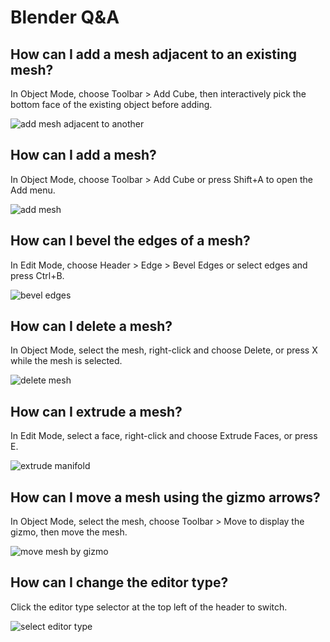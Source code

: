 # Blender Q&A

## How can I add a mesh adjacent to an existing mesh?

In Object Mode, choose Toolbar > Add Cube, then interactively pick the bottom face of the existing object before adding.

![add mesh adjacent to another](https://xhiroga.github.io/bs/as/s/add-mesh-adjacent-to-another.gif)

## How can I add a mesh?

In Object Mode, choose Toolbar > Add Cube or press Shift+A to open the Add menu.

![add mesh](https://xhiroga.github.io/bs/as/s/add-mesh.gif)

## How can I bevel the edges of a mesh?

In Edit Mode, choose Header > Edge > Bevel Edges or select edges and press Ctrl+B.

![bevel edges](https://xhiroga.github.io/bs/as/s/bevel-edges.gif)

## How can I delete a mesh?

In Object Mode, select the mesh, right-click and choose Delete, or press X while the mesh is selected.

![delete mesh](https://xhiroga.github.io/bs/as/s/delete-mesh.gif)

## How can I extrude a mesh?

In Edit Mode, select a face, right-click and choose Extrude Faces, or press E.

![extrude manifold](https://xhiroga.github.io/bs/as/s/extrude-manifold.gif)

## How can I move a mesh using the gizmo arrows?

In Object Mode, select the mesh, choose Toolbar > Move to display the gizmo, then move the mesh.

![move mesh by gizmo](https://xhiroga.github.io/bs/as/s/move-mesh-by-gizmo.gif)

## How can I change the editor type?

Click the editor type selector at the top left of the header to switch.

![select editor type](https://xhiroga.github.io/bs/as/s/select-editor-type.gif)
